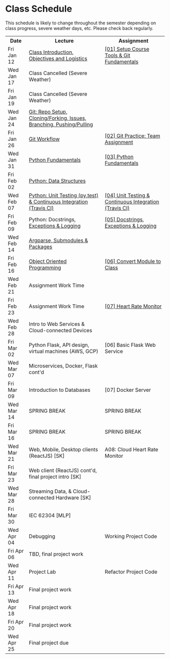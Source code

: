 # Class Schedule
This schedule is likely to change throughout the semester depending on class
progress, severe weather days, etc.  Please check back regularly.

<table>

<tr>
<th>Date</th>
<th>Lecture</th>
<th>Assignment</th>
</tr>

<tr>
<td>Fri Jan 12</td>
<td><a href="Lectures/FirstDayClass/lecture01.md">Class Introduction, Objectives and Logistics</a></td>
<td><a href="Assignments/01_tool_setup_git_fundamentals.md">[01] Setup Course Tools & Git Fundamentals</a></td>
</tr>

<tr>
<td>Wed Jan 17</td>
<td>Class Cancelled (Severe Weather)</td>
<td></td>
</tr>

<tr>
<td>Fri Jan 19</td>
<td>Class Cancelled (Severe Weather)</td>
<td></td>
</tr>

<tr>
<td>Wed Jan 24</td>
<td><a href="Lectures/GitFundamentals.md">Git: Repo Setup, Cloning/Forking, Issues, Branching, Pushing/Pulling</a></td>
<td></td>
</tr>

<tr>
<td>Fri Jan 26</td> 
<td><a href="Lectures/GitWorkflow.md">Git Workflow</a></td>
<td><a href="Assignments/02_team_assignment.md">[02] Git Practice: Team Assignment</a></td>
</tr>

<tr>
<td>Wed Jan 31</td>
<td><a href="Lectures/PythonFundamentals.md">Python Fundamentals</a></td>
<td><a href="Assignments/03_python_fundamentals.md">[03] Python Fundamentals</a></td>
</tr>

<tr>
<td>Fri Feb 02</td>
<td><a href="Lectures/PythonDataStructures.md">Python: Data Structures</a></td>
<td></td>
</tr>

<tr>
<td>Wed Feb 07</td>
<td><a href="Lectures/UnitTestingCI.md">Python: Unit Testing (py.test) & Continuous Integration (Travis CI)</a></td>
<td><a href="Assignments/04_unit_testing_ci.md">[04] Unit Testing & Continuous Integration (Travis CI)</a></td>
</tr>

<tr>
<td>Fri Feb 09</td>
<td>Python: Docstrings, <a href="Lectures/Exceptions_ExitCodes_Logging.md">Exceptions & Logging</a></td>
<td><a href="Assignments/05_docstrings_exceptions.md">[05] Docstrings, Exceptions & Logging</a></td>
</tr>

<tr>
<td>Wed Feb 14</td>
<td><a href="Lectures/ArgparseSubmodulesPackages.md">Argparse, Submodules & Packages</a></td>
<td></td>
</tr>
<tr>
<td>Fri Feb 16</td>
<td><a href="Lectures/OOP/PythonClasses.ipynb">Object Oriented Programming</a></td>
<td><a href="Assignments/06_module_class.md">[06] Convert Module to Class</a></td>
</tr>

<tr>
<td>Wed Feb 21</td>
<td>Assignment Work Time</td>
<td></td>
</tr>

<tr>
<td>Fri Feb 23</td>
<td>Assignment Work Time</td>
<td><a href="Assignments/HeartRateMonitor/HeartRateMonitor.md">[07] Heart Rate Monitor</a></td>
</tr>

<tr>
<td>Wed Feb 28</td>
<td>Intro to Web Services & Cloud-connected Devices</td>
<td></td>
</tr>

<tr>
<td>Fri Mar 02</td>
<td>Python Flask, API design, virtual machines (AWS, GCP)</td>
<td>[06] Basic Flask Web Service</td>
</tr>

<tr>
<td>Wed Mar 07</td>
<td>Microservices, Docker, Flask cont'd</td>
<td></td>
</tr>

<tr>
<td>Fri Mar 09</td>
<td>Introduction to Databases</td>
<td>[07] Docker Server</td>
</tr>

<tr>
<td>Wed Mar 14</td>
<td>SPRING BREAK</td>
<td>SPRING BREAK</td>
</tr>

<tr>
<td>Fri Mar 16</td>
<td>SPRING BREAK</td>
<td>SPRING BREAK</td>
</tr>

<tr>
<td>Wed Mar 21</td>
<td>Web, Mobile, Desktop clients (ReactJS) [SK]</td>
<td>A08: Cloud Heart Rate Monitor</td>
</tr>

<tr>
<td>Fri Mar 23</td>
<td>Web client (ReactJS) cont'd, final project intro [SK]</td>
<td></td>
</tr>

<tr>
<td>Wed Mar 28</td>
<td>Streaming Data, & Cloud-connected Hardware [SK]</td>
<td></td>
</tr>

<tr>
<td>Fri Mar 30</td>
<td>IEC 62304 [MLP]</td>
<td></td>
</tr>

<tr>
<td>Wed Apr 04</td>
<td>Debugging</td>
<td>Working Project Code</td>
</tr>

<tr>
<td>Fri Apr 06</td>
<td>TBD, final project work</td>
<td></td>
</tr>

<tr>
<td>Wed Apr 11</td>
<td>Project Lab</td>
<td>Refactor Project Code</td>
</tr>

<tr>
<td>Fri Apr 13</td>
<td>Final project work</td>
<td></td>
</tr>

<tr>
<td>Wed Apr 18</td>
<td>Final project work</td>
<td></td>
</tr>

<tr>
<td>Fri Apr 20</td>
<td>Final project work</td>
<td></td>
</tr>

<tr>
<td>Wed Apr 25</td>
<td>Final project due</td>
<td></td>
</td>

<table>
